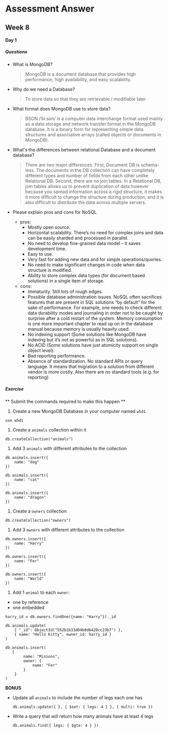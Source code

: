 # Assessment Answer
## Week 8
#### Day 1

##### Questions

- What is MongoDB?
  > MongoDB is a document database that provides high performance, high availability, and easy scalability.

- Why do we need a Database?
  >  To store data so that they are retrievable / modifiable later

- What format does MongoDB use to store data?
  > BSON /ˈbiːsɒn/ is a computer data interchange format used mainly as a data storage and network transfer format in the MongoDB database. It is a binary form for representing simple data structures and associative arrays (called objects or documents in MongoDB).

- What's the differences between relational Database and a document database?
  > There are two major differences. First, Document DB is schema-less. The documents in the DB collection can have completely different types and number of fields from each other unlike Relational DB. Second, there are no join tables. In a Relational DB, join tables allows us to prevent duplication of data however because you spread information across a rigid structure, it makes it more difficult to change the structure during production, and it is also difficult to distribute the data across multiple servers.

- Please explain pros and cons for NoSQL
  - pros:
    - Mostly open source.
    - Horizontal scalability. There’s no need for complex joins and data can be easily sharded and processed in parallel.
    - No need to develop fine-grained data model – it saves development time.
    - Easy to use.
    - Very fast for adding new data and for simple operations/queries.
    - No need to make significant changes in code when data structure is modified.
    - Ability to store complex data types (for document based solutions) in a single item of storage.
  - cons:
    - Immaturity. Still lots of rough edges.
    - Possible database administration issues. NoSQL often sacrifices features that are present in SQL solutions “by default” for the sake of performance. For example, one needs to check different data durability modes and journaling in order not to be caught by surprise after a cold restart of the system. Memory consumption is one more important chapter to read up on in the database manual because memory is usually heavily used.
    - No indexing support (Some solutions like MongoDB have indexing but it’s not as powerful as in SQL solutions).
    - No ACID (Some solutions have just atomicity support on single object level).
    - Bad reporting performance.
    - Absence of standardization. No standard APIs or query language. It means that migration to a solution from different vendor is more costly. Also there are no standard tools (e.g. for reporting)

##### Exercise

** Submit the commands required to make this happen **

1. Create a new MongoDB Database in your computer named `w5d1`
  ```terminal
  use w5d1
  ```

1. Create a `animals` collection within it
  ```terminal
  db.createCollection("animals")
  ```

1. Add 3 `animals` with different attributes to the collection
  ```terminal
  db.animals.insert({
      name: "dog"
  })

  db.animals.insert({
      name: "cat"
  })

  db.animals.insert({
      name: "dragon"
  })
  ```

1. Create a `owners` collection
  ```terminal
  db.createCollection("owners")
  ```

1. Add 3 `owners` with different attributes to the collection
  ```terminal
  db.owners.insert({
      name: "Harry"
  })

  db.owners.insert({
      name: "Fer"
  })

  db.owners.insert({
      name: "World"
  })
  ```

1. Add 1 `animal` to each `owner`:
  - one by reference
  - one embedded
  ```terminal
  harry_id = db.owners.findOne({name: "Harry"})._id

  db.animals.update(
      { "_id": ObjectId("552b1b33d04b0d6420cc23b7") },
      { name: "Hello Kitty", owner_id: harry_id }
  )

  db.animals.insert(
     {
          name: "Minions",
          owner: {
              name: "Fer"
          }
      }
  )
  ```


**BONUS**

- Update all `animals` to include the number of legs each one has
  ```terminal
  db.animals.update({ }, { $set: { legs: 4 } }, { multi: true })
  ```

- Write a query that will return how many animals have at least 4 legs
  ```terminal
  db.animals.find({ legs: { $gte: 4 } })
  ```

